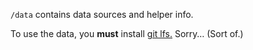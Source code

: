 `/data` contains data sources and helper info.

To use the data, you **must** install [git lfs.](https://git-lfs.github.com/) Sorry…  (Sort of.)
